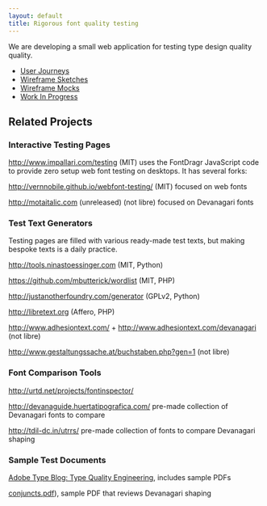 ```yaml
---
layout: default
title: Rigorous font quality testing
---
```


We are developing a small web application for testing type design quality quality.

* [User Journeys](https://docs.google.com/document/d/1YtGaKEW8oU42HJ9CnhUa2b4SWEQ0Meew01PAPakcJb0/edit#heading=h.fn5nr55nvb6u)
* [Wireframe Sketches](/ux/sketches/)
* [Wireframe Mocks](/ux/mocks/009)
* [Work In Progress](/app)

## Related Projects

### Interactive Testing Pages

<http://www.impallari.com/testing> (MIT) uses the FontDragr JavaScript code to provide zero setup web font testing on desktops. It has several forks:

<http://vernnobile.github.io/webfont-testing/> (MIT) focused on web fonts

<http://motaitalic.com> (unreleased) (not libre) focused on Devanagari fonts

### Test Text Generators

Testing pages are filled with various ready-made test texts, but making bespoke texts is a daily practice. 

<http://tools.ninastoessinger.com> (MIT, Python)

<https://github.com/mbutterick/wordlist> (MIT, PHP)

<http://justanotherfoundry.com/generator> (GPLv2, Python)

<http://libretext.org> (Affero, PHP)

<http://www.adhesiontext.com/> + <http://www.adhesiontext.com/devanagari> (not libre)

<http://www.gestaltungssache.at/buchstaben.php?gen=1> (not libre)

### Font Comparison Tools

<http://urtd.net/projects/fontinspector/>

<http://devanaguide.huertatipografica.com/> pre-made collection of Devanagari fonts to compare

<http://tdil-dc.in/utrrs/> pre-made collection of fonts to compare Devanagari shaping

### Sample Test Documents

[Adobe Type Blog: Type Quality Engineering](http://blog.typekit.com/2013/11/06/the-mysteries-of-type-quality-engineering-explained/), includes sample PDFs

[conjuncts.pdf](https://github.com/metapolator/ddt/raw/gh-pages/ux/samples/conjuncts.pdf)), sample PDF that reviews Devanagari shaping
